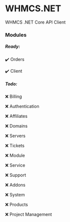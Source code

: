 # WHMCS.NET
WHMCS .NET Core API Client

### Modules

##### Ready:
✔️ Orders

✔️ Client

##### Todo:
❌ Billing

❌ Authentication

❌ Affiliates

❌ Domains

❌ Servers

❌ Tickets

❌ Module

❌ Service

❌ Support

❌ Addons

❌ System

❌ Products

❌ Project Management
